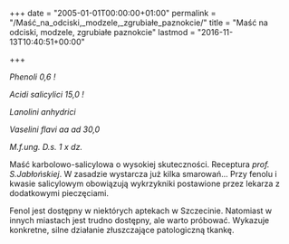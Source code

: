 +++
date = "2005-01-01T00:00:00+01:00"
permalink = "/Maść_na_odciski,_modzele,_zgrubiałe_paznokcie/"
title = "Maść na odciski, modzele, zgrubiałe paznokcie"
lastmod = "2016-11-13T10:40:51+00:00"

+++

*Phenoli 0,6 !*

*Acidi salicylici 15,0 !*

*Lanolini anhydrici*

*Vaselini flavi aa ad 30,0*

*M.f.ung. D.s. 1 x dz.*

Maść karbolowo-salicylowa o wysokiej skuteczności. Receptura *prof. S.Jabłońskiej*. W zasadzie wystarcza już kilka smarowań... Przy fenolu i kwasie salicylowym obowiązują wykrzykniki postawione przez lekarza z dodatkowymi pieczęciami.

Fenol jest dostępny w niektórych aptekach w Szczecinie. Natomiast w innych miastach jest trudno dostępny, ale warto próbować. Wykazuje konkretne, silne działanie złuszczające patologiczną tkankę.
